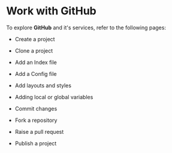 # Work with GitHub

To explore **GitHub** and it's services, refer to the following pages: 

- Create a project

- Clone a project

- Add an Index file

- Add a Config file

- Add layouts and styles

- Adding local or global variables

- Commit changes

- Fork a repository

- Raise a pull request

- Publish a project